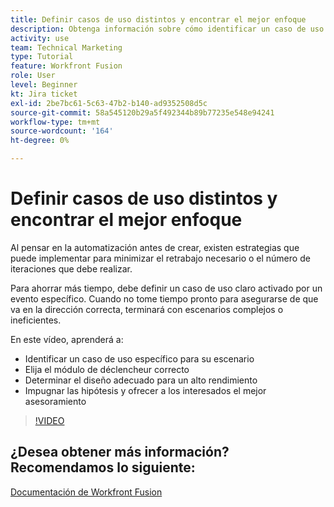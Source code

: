 ```yaml
---
title: Definir casos de uso distintos y encontrar el mejor enfoque
description: Obtenga información sobre cómo identificar un caso de uso específico para su escenario, determinar el diseño correcto y ofrecer a los interesados los mejores consejos en [!DNL Adobe Workfront Fusion].
activity: use
team: Technical Marketing
type: Tutorial
feature: Workfront Fusion
role: User
level: Beginner
kt: Jira ticket
exl-id: 2be7bc61-5c63-47b2-b140-ad9352508d5c
source-git-commit: 58a545120b29a5f492344b89b77235e548e94241
workflow-type: tm+mt
source-wordcount: '164'
ht-degree: 0%

---
```


# Definir casos de uso distintos y encontrar el mejor enfoque

Al pensar en la automatización antes de crear, existen estrategias que puede implementar para minimizar el retrabajo necesario o el número de iteraciones que debe realizar.

Para ahorrar más tiempo, debe definir un caso de uso claro activado por un evento específico. Cuando no tome tiempo pronto para asegurarse de que va en la dirección correcta, terminará con escenarios complejos o ineficientes.

En este vídeo, aprenderá a:

* Identificar un caso de uso específico para su escenario
* Elija el módulo de déclencheur correcto
* Determinar el diseño adecuado para un alto rendimiento
* Impugnar las hipótesis y ofrecer a los interesados el mejor asesoramiento

>[!VIDEO](https://video.tv.adobe.com/v/335311/?quality=12)

## ¿Desea obtener más información? Recomendamos lo siguiente:

[Documentación de Workfront Fusion](https://experienceleague.adobe.com/docs/workfront/using/adobe-workfront-fusion/workfront-fusion-2.html?lang=en)
